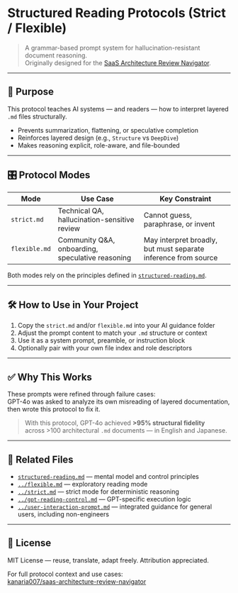 # Structured Reading Protocols (Strict / Flexible)

> A grammar-based prompt system for hallucination-resistant document reasoning.  
> Originally designed for the [SaaS Architecture Review Navigator](https://github.com/kanaria007/saas-architecture-review-navigator).

---

## 🧭 Purpose

This protocol teaches AI systems — and readers — how to interpret layered `.md` files structurally.

- Prevents summarization, flattening, or speculative completion
- Reinforces layered design (e.g., `Structure` vs `DeepDive`)
- Makes reasoning explicit, role-aware, and file-bounded

---

## 🎛 Protocol Modes

| Mode | Use Case | Key Constraint |
|------|----------|----------------|
| `strict.md` | Technical QA, hallucination-sensitive review | Cannot guess, paraphrase, or invent |
| `flexible.md` | Community Q&A, onboarding, speculative reasoning | May interpret broadly, but must separate inference from source |

Both modes rely on the principles defined in [`structured-reading.md`](../structured-reading.md).

---

## 🛠 How to Use in Your Project

1. Copy the `strict.md` and/or `flexible.md` into your AI guidance folder
2. Adjust the prompt content to match your `.md` structure or context
3. Use it as a system prompt, preamble, or instruction block
4. Optionally pair with your own file index and role descriptors

---

## ✅ Why This Works

These prompts were refined through failure cases:  
GPT-4o was asked to analyze its own misreading of layered documentation,  
then wrote this protocol to fix it.

> With this protocol, GPT-4o achieved **>95% structural fidelity**  
> across >100 architectural `.md` documents — in English and Japanese.

---

## 🔗 Related Files

- [`structured-reading.md`](./structured-reading.md) — mental model and control principles
- [`../flexible.md`](tools/flexible.md) — exploratory reading mode
- [`../strict.md`](tools/strict.md) — strict mode for deterministic reasoning
- [`../gpt-reading-control.md`](tools/gpt-reading-control.md) — GPT-specific execution logic
- [`../user-interaction-prompt.md`](tools/user-interaction-prompt.md) — integrated guidance for general users, including non-engineers


---

## 📄 License

MIT License — reuse, translate, adapt freely. Attribution appreciated.

For full protocol context and use cases:  
[kanaria007/saas-architecture-review-navigator](https://github.com/kanaria007/saas-architecture-review-navigator)
